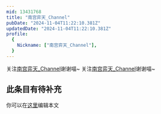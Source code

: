 ```yaml
---
mid: 13431768
title: "南宫弈天_Channel"
pubDate: "2024-11-04T11:22:10.381Z"
updatedDate: "2024-11-04T11:22:10.381Z"
profile:
  {
    Nickname: ["南宫弈天_Channel"],
  }
---
```


关注[南宫弈天_Channel](https://space.bilibili.com/13431768)谢谢喵~ 关注[南宫弈天_Channel](https://space.bilibili.com/13431768)谢谢喵~

## 此条目有待补充
你可以在[这里](https://github.com/Yuhanawa/VTuber.ICU/edit/master/src/content/v/南宫弈天_Channel/index.md)编辑本文
